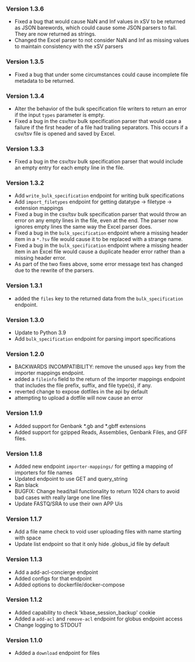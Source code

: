 ### Version 1.3.6
- Fixed a bug that would cause NaN and Inf values in xSV to be returned as JSON barewords,
  which could cause some JSON parsers to fail. They are now returned as strings.
- Changed the Excel parser to not consider NaN and Inf as missing values to maintain consistency
  with the xSV parsers

### Version 1.3.5
- Fixed a bug that under some circumstances could cause incomplete file metadata to be returned.

### Version 1.3.4
- Alter the behavior of the bulk specification file writers to return an error if the
  input `types` parameter is empty.
- Fixed a bug in the csv/tsv bulk specification parser that would case a failure if the
  first header of a file had trailing separators. This occurs if a csv/tsv file is opened and
  saved by Excel.

### Version 1.3.3
- Fixed a bug in the csv/tsv bulk specification parser that would include an empty entry for
  each empty line in the file.

### Version 1.3.2
- Add `write_bulk_specification` endpoint for writing bulk specifications
- Add `import_filetypes` endpoint for getting datatype -> filetype -> extension mappings
- Fixed a bug in the csv/tsv bulk specification parser that would throw an error on any empty
  lines in the file, even at the end. The parser now ignores empty lines the same way the Excel
  parser does.
- Fixed a bug in the `bulk_specification` endpoint where a missing header item in a `*.?sv`
  file would cause it to be replaced with a strange name.
- Fixed a bug in the `bulk_specification` endpoint where a missing header item in an Excel
  file would cause a duplicate header error rather than a missing header error.
- As part of the two fixes above, some error message text has changed due to the rewrite of the
  parsers.

### Version 1.3.1
- added the `files` key to the returned data from the `bulk_specification` endpoint.

### Version 1.3.0
- Update to Python 3.9
- Add `bulk_specification` endpoint for parsing import specifications

### Version 1.2.0
- BACKWARDS INCOMPATIBILITY: remove the unused `apps` key from the importer mappings endpoint.
- added a `fileinfo` field to the return of the importer mappings endpoint that includes the
  file prefix, suffix, and file type(s), if any.
- reverted change to expose dotfiles in the api by default
- attempting to upload a dotfile will now cause an error

### Version 1.1.9
- Added support for Genbank *.gb and *.gbff extensions
- Added support for gzipped Reads, Assemblies, Genbank Files, and GFF files.

### Version 1.1.8
- Added new endpoint `importer-mappings/` for getting a mapping of importers for file names
- Updated endpoint to use GET and query_string
- Ran black
- BUGFIX: Change head/tail functionality to return 1024 chars to avoid bad cases with really large one line files
- Update FASTQ/SRA to use their own APP Uis

### Version 1.1.7
- Add a file name check to void user uploading files with name starting with space
- Update list endpoint so that it only hide .globus_id file by default

### Version 1.1.3
- Add a add-acl-concierge endpoint
- Added configs for that endpoint
- Added options to dockerfile/docker-compose

### Version 1.1.2
- Added capability to check 'kbase_session_backup' cookie
- Added a `add-acl` and `remove-acl` endpoint for globus endpoint access
- Change logging to STDOUT


### Version 1.1.0
- Added a `download` endpoint for files
